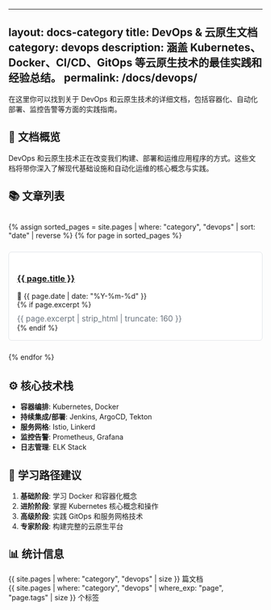 <!-- docs/devops/index.md -->
---
layout: docs-category
title: DevOps & 云原生文档
category: devops
description: 涵盖 Kubernetes、Docker、CI/CD、GitOps 等云原生技术的最佳实践和经验总结。
permalink: /docs/devops/
---

在这里你可以找到关于 DevOps 和云原生技术的详细文档，包括容器化、自动化部署、监控告警等方面的实践指南。

## 📖 文档概览

DevOps 和云原生技术正在改变我们构建、部署和运维应用程序的方式。这些文档将带你深入了解现代基础设施和自动化运维的核心概念与实践。

## 📚 文章列表

<style>
/* 让内容最大宽度更宽一些 */
.docs-category {
  max-width: 2200px !important;
}

/* 自动响应的多列网格显示 */
.devops-posts-list {
  display: grid;
  grid-template-columns: repeat(auto-fit, minmax(300px, 1fr));
  gap: 1.5rem;
  margin: 2rem 0;
}

.devops-post-item {
  background: #fff;
  border: 1px solid #e1e4e8;
  border-radius: 6px;
  box-sizing: border-box;
  padding: 1.2rem 1rem 1rem 1rem;
  display: flex;
  flex-direction: column;
  justify-content: space-between;
  min-width: 0;
}

.devops-post-meta-row {
  display: flex;
  align-items: center;
  margin-top: 0.4rem;
  gap: 1.5rem;
}
.devops-post-excerpt {
  color: #6a737d;
  font-size: 0.97rem;
  margin-top: 0.6rem;
}
</style>

<div class="devops-posts-list">
  {% assign sorted_pages = site.pages | where: "category", "devops" | sort: "date" | reverse %}
  {% for page in sorted_pages %}
    <div class="devops-post-item">
      <h3 style="margin-bottom:0.6rem;"><a href="{{ page.url | relative_url }}">{{ page.title }}</a></h3>
      <div class="devops-post-meta-row">
        <span class="post-date">📅 {{ page.date | date: "%Y-%m-%d" }}</span>
        <!-- 可扩展：比如作者、标签等同排显示 -->
      </div>
      {% if page.excerpt %}
        <div class="devops-post-excerpt">{{ page.excerpt | strip_html | truncate: 160 }}</div>
      {% endif %}
    </div>
  {% endfor %}
</div>

## ⚙️ 核心技术栈

- **容器编排**: Kubernetes, Docker
- **持续集成/部署**: Jenkins, ArgoCD, Tekton
- **服务网格**: Istio, Linkerd
- **监控告警**: Prometheus, Grafana
- **日志管理**: ELK Stack

## 🎯 学习路径建议

1. **基础阶段**: 学习 Docker 和容器化概念
2. **进阶阶段**: 掌握 Kubernetes 核心概念和操作
3. **高级阶段**: 实践 GitOps 和服务网格技术
4. **专家阶段**: 构建完整的云原生平台

## 📊 统计信息

<div class="stats">
  <div class="stat-item">
    <span class="stat-number">{{ site.pages | where: "category", "devops" | size }}</span>
    <span class="stat-label">篇文档</span>
  </div>
  <div class="stat-item">
    <span class="stat-number">{{ site.pages | where: "category", "devops" | where_exp: "page", "page.tags" | size }}</span>
    <span class="stat-label">个标签</span>
  </div>
</div>